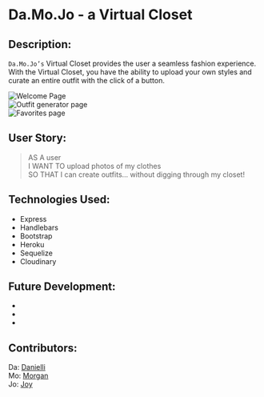 # Da.Mo.Jo - a Virtual Closet 
## Description:
`Da.Mo.Jo’s` Virtual Closet provides the user a seamless fashion experience. With the Virtual Closet, you have the ability to upload your own styles and curate an entire outfit with the click of a button.  

![Welcome Page](https://jxleilani.github.io/project2/public/images/welcome.png)  
![Outfit generator page](https://jxleilani.github.io/project2/public/images/generator.png)  
![Favorites page](https://jxleilani.github.io/project2/public/images/favs.png)  
## User Story:
> AS A user  
> I WANT TO upload photos of my clothes  
> SO THAT I can create outfits... without digging through my closet!

## Technologies Used:
* Express
* Handlebars
* Bootstrap
* Heroku
* Sequelize
* Cloudinary

## Future Development:
* 
* 
* 

## Contributors:
Da: [Danielli](https://github.com/Elli360)  
Mo: [Morgan](https://github.com/MoMilllzz)  
Jo: [Joy](https://github.com/jxleilani)  

